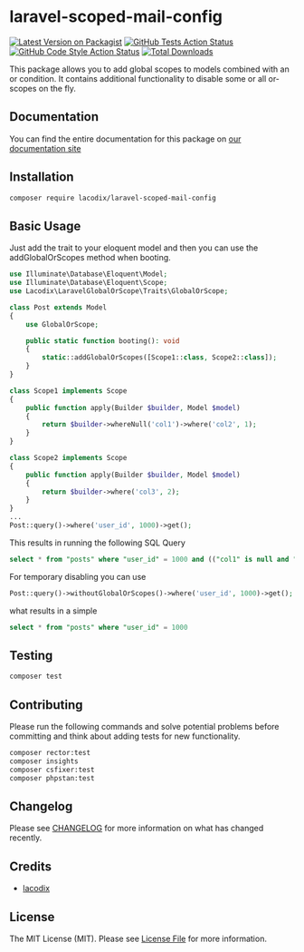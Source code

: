 # laravel-scoped-mail-config

[![Latest Version on Packagist](https://img.shields.io/packagist/v/lacodix/laravel-scoped-mail-config.svg?style=flat-square)](https://packagist.org/packages/lacodix/laravel-scoped-mail-config)
[![GitHub Tests Action Status](https://img.shields.io/github/actions/workflow/status/lacodix/laravel-scoped-mail-config/test.yaml?branch=master&label=tests&style=flat-square)](https://github.com/lacodix/laravel-scoped-mail-config/actions?query=workflow%3Atest+branch%3Amaster)
[![GitHub Code Style Action Status](https://img.shields.io/github/actions/workflow/status/lacodix/laravel-scoped-mail-config/style.yaml?branch=master&label=code%20style&style=flat-square)](https://github.com/lacodix/laravel-scoped-mail-config/actions?query=workflow%3Astyle+branch%3Amaster)
[![Total Downloads](https://img.shields.io/packagist/dt/lacodix/laravel-scoped-mail-config.svg?style=flat-square)](https://packagist.org/packages/lacodix/laravel-scoped-mail-config)

This package allows you to add global scopes to models combined with an or condition.
It contains additional functionality to disable some or all or-scopes on the fly.

## Documentation

You can find the entire documentation for this package on [our documentation site](https://www.lacodix.de/docs/laravel-scoped-mail-config)

## Installation

```bash
composer require lacodix/laravel-scoped-mail-config
```

## Basic Usage

Just add the trait to your eloquent model and then you can use the addGlobalOrScopes method when booting.

```php
use Illuminate\Database\Eloquent\Model;
use Illuminate\Database\Eloquent\Scope;
use Lacodix\LaravelGlobalOrScope\Traits\GlobalOrScope;

class Post extends Model
{
    use GlobalOrScope;

    public static function booting(): void
    {
        static::addGlobalOrScopes([Scope1::class, Scope2::class]);
    }
}

class Scope1 implements Scope
{
    public function apply(Builder $builder, Model $model)
    {
        return $builder->whereNull('col1')->where('col2', 1);
    }
}

class Scope2 implements Scope
{
    public function apply(Builder $builder, Model $model)
    {
        return $builder->where('col3', 2);
    }
}
...
Post::query()->where('user_id', 1000)->get();
```

This results in running the following SQL Query
```sql
select * from "posts" where "user_id" = 1000 and (("col1" is null and "col2" = 1) or ("col3" = 2))
```

For temporary disabling you can use
```php
Post::query()->withoutGlobalOrScopes()->where('user_id', 1000)->get();
```
what results in a simple
```sql
select * from "posts" where "user_id" = 1000
```

## Testing

```bash
composer test
```

## Contributing

Please run the following commands and solve potential problems before committing
and think about adding tests for new functionality.

```bash
composer rector:test
composer insights
composer csfixer:test
composer phpstan:test
```

## Changelog

Please see [CHANGELOG](CHANGELOG.md) for more information on what has changed recently.

## Credits

- [lacodix](https://github.com/lacodix)

## License

The MIT License (MIT). Please see [License File](LICENSE.md) for more information.
